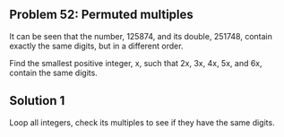 ## Problem 52: Permuted multiples

It can be seen that the number, 125874, and its double, 251748, contain
exactly the same digits, but in a different order.

Find the smallest positive integer, x, such that 2x, 3x, 4x, 5x, and 6x,
contain the same digits.


## Solution 1

Loop all integers, check its multiples to see if they have the same digits.
